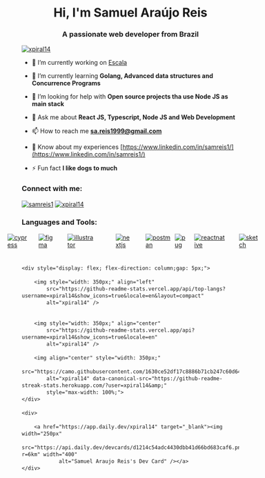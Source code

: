 <h1 align="center">Hi, I'm Samuel Araújo Reis</h1>
<h3 align="center">A passionate web developer from Brazil</h3>

<p align="left"> <a href="https://github.com/ryo-ma/github-profile-trophy"><img
            src="https://github-profile-trophy.vercel.app/?username=xpiral14" alt="xpiral14" /></a> </p>

- 🔭 I’m currently working on [Escala](https://escala.app/)

- 🌱 I’m currently learning **Golang, Advanced data structures and Concurrence Programs**

- 🤝 I’m looking for help with **Open source projects tha use Node JS as main stack**

- 💬 Ask me about **React JS, Typescript, Node JS and Web Development**

- 📫 How to reach me **sa.reis1999@gmail.com**

- 📄 Know about my experiences [https://www.linkedin.com/in/samreis1/](https://www.linkedin.com/in/samreis1/)

- ⚡ Fun fact **I like dogs to much**

<h3 align="left">Connect with me:</h3>
<p align="left">
    <a href="https://linkedin.com/in/samreis1" target="blank">
        <img align="center" src="https://image.flaticon.com/icons/png/512/174/174857.png" alt="samreis1"
            height="30" /></a>
    <a href="https://codesandbox.com/xpiral14" target="blank"><img align="center"
            src="https://cdn.jsdelivr.net/npm/simple-icons@3.0.1/icons/codesandbox.svg" alt="xpiral14" height="30"
            width="40" /></a>
</p>

<h3 align="left">Languages and Tools:</h3>


<p align="left" style="display: flex; gap: 10px;justify-content: center;"> <a href="https://getbootstrap.com" target="_blank"> <img
            src="https://raw.githubusercontent.com/devicons/devicon/master/icons/bootstrap/bootstrap-plain-wordmark.svg"
            alt="bootstrap" width="40" height="40" /> </a> <a href="https://www.w3schools.com/css/" target="_blank">
        <img src="https://raw.githubusercontent.com/devicons/devicon/master/icons/css3/css3-original-wordmark.svg"
            alt="css3" width="40" height="40" /> </a> <a href="https://www.cypress.io" target="_blank"> <img
            src="https://raw.githubusercontent.com/simple-icons/simple-icons/6e46ec1fc23b60c8fd0d2f2ff46db82e16dbd75f/icons/cypress.svg"
            alt="cypress" width="40" height="40" /> </a> <a href="https://expressjs.com" target="_blank"> <img
            src="https://raw.githubusercontent.com/devicons/devicon/master/icons/express/express-original-wordmark.svg"
            alt="express" width="40" height="40" /> </a> <a href="https://www.figma.com/" target="_blank"> <img
            src="https://www.vectorlogo.zone/logos/figma/figma-icon.svg" alt="figma" width="40" height="40" /> </a> <a
        href="https://golang.org" target="_blank"> <img
            src="https://raw.githubusercontent.com/devicons/devicon/master/icons/go/go-original.svg" alt="go" width="40"
            height="40" /> </a> <a href="https://www.w3.org/html/" target="_blank"> <img
            src="https://raw.githubusercontent.com/devicons/devicon/master/icons/html5/html5-original-wordmark.svg"
            alt="html5" width="40" height="40" /> </a> <a href="https://www.adobe.com/in/products/illustrator.html"
        target="_blank"> <img src="https://www.vectorlogo.zone/logos/adobe_illustrator/adobe_illustrator-icon.svg"
            alt="illustrator" width="40" height="40" /> </a> <a
        href="https://developer.mozilla.org/en-US/docs/Web/JavaScript" target="_blank"> <img
            src="https://raw.githubusercontent.com/devicons/devicon/master/icons/javascript/javascript-original.svg"
            alt="javascript" width="40" height="40" /> </a> <a href="https://laravel.com/" target="_blank"> <img
            src="https://raw.githubusercontent.com/devicons/devicon/master/icons/laravel/laravel-plain-wordmark.svg"
            alt="laravel" width="40" height="40" /> </a> <a href="https://www.mongodb.com/" target="_blank"> <img
            src="https://raw.githubusercontent.com/devicons/devicon/master/icons/mongodb/mongodb-original-wordmark.svg"
            alt="mongodb" width="40" height="40" /> </a> <a href="https://www.mysql.com/" target="_blank"> <img
            src="https://raw.githubusercontent.com/devicons/devicon/master/icons/mysql/mysql-original-wordmark.svg"
            alt="mysql" width="40" height="40" /> </a> <a href="https://nextjs.org/" target="_blank"> <img
            src="https://cdn.worldvectorlogo.com/logos/nextjs-3.svg" alt="nextjs" width="40" height="40" /> </a> <a
        href="https://nodejs.org" target="_blank"> <img
            src="https://raw.githubusercontent.com/devicons/devicon/master/icons/nodejs/nodejs-original-wordmark.svg"
            alt="nodejs" width="40" height="40" /> </a> <a href="https://www.php.net" target="_blank"> <img
            src="https://raw.githubusercontent.com/devicons/devicon/master/icons/php/php-original.svg" alt="php"
            width="40" height="40" /> </a> <a href="https://postman.com" target="_blank"> <img
            src="https://www.vectorlogo.zone/logos/getpostman/getpostman-icon.svg" alt="postman" width="40"
            height="40" /> </a> <a href="https://pugjs.org" target="_blank"> <img
            src="https://cdn.worldvectorlogo.com/logos/pug.svg" alt="pug" width="40" height="40" /> </a> <a
        href="https://reactjs.org/" target="_blank"> <img
            src="https://raw.githubusercontent.com/devicons/devicon/master/icons/react/react-original-wordmark.svg"
            alt="react" width="40" height="40" /> </a> <a href="https://reactnative.dev/" target="_blank"> <img
            src="https://reactnative.dev/img/header_logo.svg" alt="reactnative" width="40" height="40" /> </a> <a
        href="https://redux.js.org" target="_blank"> <img
            src="https://raw.githubusercontent.com/devicons/devicon/master/icons/redux/redux-original.svg" alt="redux"
            width="40" height="40" /> </a> <a href="https://sass-lang.com" target="_blank"> <img
            src="https://raw.githubusercontent.com/devicons/devicon/master/icons/sass/sass-original.svg" alt="sass"
            width="40" height="40" /> </a> <a href="https://www.sketch.com/" target="_blank"> <img
            src="https://www.vectorlogo.zone/logos/sketchapp/sketchapp-icon.svg" alt="sketch" width="40" height="40" />
    </a> <a href="https://www.typescriptlang.org/" target="_blank"> <img
            src="https://raw.githubusercontent.com/devicons/devicon/master/icons/typescript/typescript-original.svg"
            alt="typescript" width="40" height="40" /> </a> </p>


<p style="display: flex; gap: 10px;justify-content: center;">

    <div style="display: flex; flex-direction: column;gap: 5px;">

        <img style="width: 350px;" align="left"
            src="https://github-readme-stats.vercel.app/api/top-langs?username=xpiral14&show_icons=true&locale=en&layout=compact"
            alt="xpiral14" />


        <img style="width: 350px;" align="center"
            src="https://github-readme-stats.vercel.app/api?username=xpiral14&show_icons=true&locale=en"
            alt="xpiral14" />

        <img align="center" style="width: 350px;"
            src="https://camo.githubusercontent.com/1630ce52df17c8886b71cb247c60d6474722d4a3e63afa9cf4cd1bda55e486ac/68747470733a2f2f6769746875622d726561646d652d73747265616b2d73746174732e6865726f6b756170702e636f6d2f3f757365723d78706972616c313426"
            alt="xpiral14" data-canonical-src="https://github-readme-streak-stats.herokuapp.com/?user=xpiral14&amp;"
            style="max-width: 100%;">
    </div>

    <div>

        <a href="https://app.daily.dev/xpiral14" target="_blank"><img width="250px"
                src="https://api.daily.dev/devcards/d1214c54adc4430dbb41d66bd683caf6.png?r=6km" width="400"
                alt="Samuel Araujo Reis's Dev Card" /></a>
    </div>
</p>
